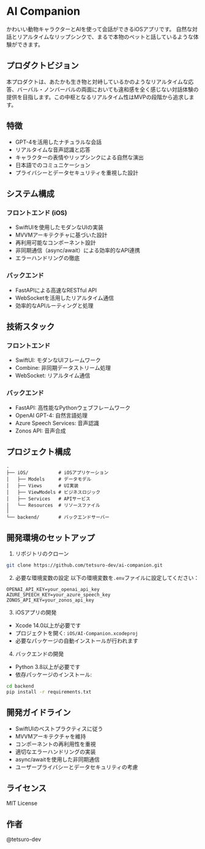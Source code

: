 # AI Companion

かわいい動物キャラクターとAIを使って会話ができるiOSアプリです。
自然な対話とリアルタイムなリップシンクで、まるで本物のペットと話しているような体験ができます。

## プロダクトビジョン
本プロダクトは、あたかも生き物と対峙しているかのようなリアルタイムな応答、バーバル・ノンバーバルの両面においても違和感を全く感じない対話体験の提供を目指します。この中枢となるリアルタイム性はMVPの段階から追求します。

## 特徴
- GPT-4を活用したナチュラルな会話
- リアルタイムな音声認識と応答
- キャラクターの表情やリップシンクによる自然な演出
- 日本語でのコミュニケーション
- プライバシーとデータセキュリティを重視した設計

## システム構成
### フロントエンド (iOS)
- SwiftUIを使用したモダンなUIの実装
- MVVMアーキテクチャに基づいた設計
- 再利用可能なコンポーネント設計
- 非同期通信（async/await）による効率的なAPI連携
- エラーハンドリングの徹底

### バックエンド
- FastAPIによる高速なRESTful API
- WebSocketを活用したリアルタイム通信
- 効率的なAPIルーティングと処理

## 技術スタック
### フロントエンド
- SwiftUI: モダンなUIフレームワーク
- Combine: 非同期データストリーム処理
- WebSocket: リアルタイム通信

### バックエンド
- FastAPI: 高性能なPythonウェブフレームワーク
- OpenAI GPT-4: 自然言語処理
- Azure Speech Services: 音声認識
- Zonos API: 音声合成

## プロジェクト構成
```
.
├── iOS/           # iOSアプリケーション
│   ├── Models     # データモデル
│   ├── Views      # UI実装
│   ├── ViewModels # ビジネスロジック
│   ├── Services   # APIサービス
│   └── Resources  # リソースファイル
│
└── backend/       # バックエンドサーバー
```

## 開発環境のセットアップ
1. リポジトリのクローン
```bash
git clone https://github.com/tetsuro-dev/ai-companion.git
```

2. 必要な環境変数の設定
以下の環境変数を`.env`ファイルに設定してください：
```
OPENAI_API_KEY=your_openai_api_key
AZURE_SPEECH_KEY=your_azure_speech_key
ZONOS_API_KEY=your_zonos_api_key
```

3. iOSアプリの開発
- Xcode 14.0以上が必要です
- プロジェクトを開く: `iOS/AI-Companion.xcodeproj`
- 必要なパッケージの自動インストールが行われます

4. バックエンドの開発
- Python 3.8以上が必要です
- 依存パッケージのインストール:
```bash
cd backend
pip install -r requirements.txt
```

## 開発ガイドライン
- SwiftUIのベストプラクティスに従う
- MVVMアーキテクチャを維持
- コンポーネントの再利用性を重視
- 適切なエラーハンドリングの実装
- async/awaitを使用した非同期通信
- ユーザープライバシーとデータセキュリティの考慮

## ライセンス
MIT License

## 作者
@tetsuro-dev
